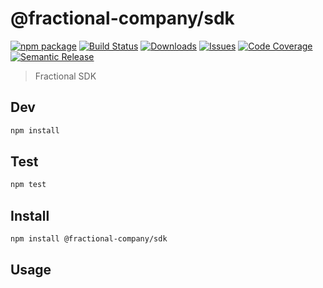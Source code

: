 # @fractional-company/sdk

[![npm package][npm-img]][npm-url]
[![Build Status][build-img]][build-url]
[![Downloads][downloads-img]][downloads-url]
[![Issues][issues-img]][issues-url]
[![Code Coverage][codecov-img]][codecov-url]
[![Semantic Release][semantic-release-img]][semantic-release-url]

> Fractional SDK

## Dev

```bash
npm install
```

## Test

```bash
npm test
```

## Install

```bash
npm install @fractional-company/sdk
```

## Usage

[build-img]:https://github.com/fractional-company/sdk/actions/workflows/release.yml/badge.svg

[build-url]:https://github.com/fractional-company/sdk/actions/workflows/release.yml

[downloads-img]:https://img.shields.io/npm/dt/@fractional-company/sdk

[downloads-url]:https://www.npmtrends.com/@fractional-company/sdk

[npm-img]:https://img.shields.io/npm/v/@fractional-company/sdk

[npm-url]:https://www.npmjs.com/package/@fractional-company/sdk

[issues-img]:https://img.shields.io/github/issues/fractional-company/sdk

[issues-url]:https://github.com/fractional-company/sdk/issues

[codecov-img]:https://codecov.io/gh/fractional-company/sdk/branch/main/graph/badge.svg

[codecov-url]:https://codecov.io/gh/fractional-company/sdk

[semantic-release-img]:https://img.shields.io/badge/%20%20%F0%9F%93%A6%F0%9F%9A%80-semantic--release-e10079.svg

[semantic-release-url]:https://github.com/semantic-release/semantic-release
